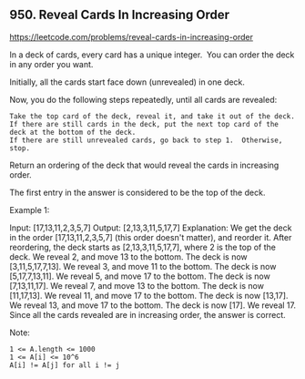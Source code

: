 ## 950. Reveal Cards In Increasing Order

https://leetcode.com/problems/reveal-cards-in-increasing-order

In a deck of cards, every card has a unique integer.  You can order the deck in any order you want.

Initially, all the cards start face down (unrevealed) in one deck.

Now, you do the following steps repeatedly, until all cards are revealed:

    Take the top card of the deck, reveal it, and take it out of the deck.
    If there are still cards in the deck, put the next top card of the deck at the bottom of the deck.
    If there are still unrevealed cards, go back to step 1.  Otherwise, stop.

Return an ordering of the deck that would reveal the cards in increasing order.

The first entry in the answer is considered to be the top of the deck.

Example 1:

Input: [17,13,11,2,3,5,7]
Output: [2,13,3,11,5,17,7]
Explanation:
We get the deck in the order [17,13,11,2,3,5,7] (this order doesn't matter), and reorder it.
After reordering, the deck starts as [2,13,3,11,5,17,7], where 2 is the top of the deck.
We reveal 2, and move 13 to the bottom. The deck is now [3,11,5,17,7,13].
We reveal 3, and move 11 to the bottom. The deck is now [5,17,7,13,11].
We reveal 5, and move 17 to the bottom. The deck is now [7,13,11,17].
We reveal 7, and move 13 to the bottom. The deck is now [11,17,13].
We reveal 11, and move 17 to the bottom. The deck is now [13,17].
We reveal 13, and move 17 to the bottom. The deck is now [17].
We reveal 17.
Since all the cards revealed are in increasing order, the answer is correct.

Note:

    1 <= A.length <= 1000
    1 <= A[i] <= 10^6
    A[i] != A[j] for all i != j
